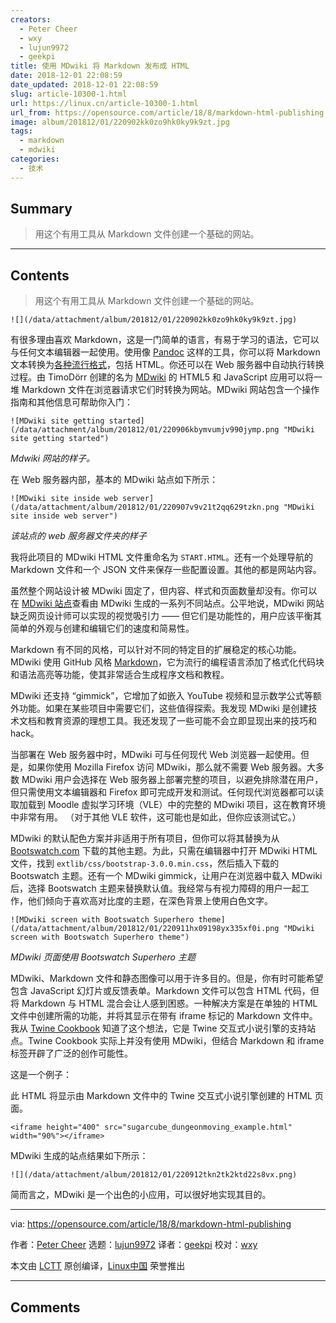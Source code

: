 ```yaml
---
creators:
  - Peter Cheer
  - wxy
  - lujun9972
  - geekpi
title: 使用 MDwiki 将 Markdown 发布成 HTML
date: 2018-12-01 22:08:59
date_updated: 2018-12-01 22:08:59
slug: article-10300-1.html
url: https://linux.cn/article-10300-1.html
url_from: https://opensource.com/article/18/8/markdown-html-publishing
image: album/201812/01/220902kk0zo9hk0ky9k9zt.jpg
tags:
  - markdown
  - mdwiki
categories:
  - 技术
---
```


## Summary

> 用这个有用工具从 Markdown 文件创建一个基础的网站。

***

<!-- more -->

## Contents

> 
> 用这个有用工具从 Markdown 文件创建一个基础的网站。
> 
> 
> 

`![](/data/attachment/album/201812/01/220902kk0zo9hk0ky9k9zt.jpg)`

有很多理由喜欢 Markdown，这是一门简单的语言，有易于学习的语法，它可以与任何文本编辑器一起使用。使用像 [Pandoc](https://pandoc.org/) 这样的工具，你可以将 Markdown 文本转换为[各种流行格式](https://opensource.com/downloads/pandoc-cheat-sheet)，包括 HTML。你还可以在 Web 服务器中自动执行转换过程。由 TimoDörr 创建的名为 [MDwiki](http://dynalon.github.io/mdwiki/#!index.md) 的 HTML5 和 JavaScript 应用可以将一堆 Markdown 文件在浏览器请求它们时转换为网站。MDwiki 网站包含一个操作指南和其他信息可帮助你入门：

`![MDwiki site getting started](/data/attachment/album/201812/01/220906kbymvumjv990jymp.png "MDwiki site getting started")`

*Mdwiki 网站的样子。*

在 Web 服务器内部，基本的 MDwiki 站点如下所示：

`![MDwiki site inside web server](/data/attachment/album/201812/01/220907v9v21t2qq629tzkn.png "MDwiki site inside web server")`

*该站点的 web 服务器文件夹的样子*

我将此项目的 MDwiki HTML 文件重命名为 `START.HTML`。还有一个处理导航的 Markdown 文件和一个 JSON 文件来保存一些配置设置。其他的都是网站内容。

虽然整个网站设计被 MDwiki 固定了，但内容、样式和页面数量却没有。你可以在 [MDwiki 站点](http://dynalon.github.io/mdwiki/#!examples.md)查看由 MDwiki 生成的一系列不同站点。公平地说，MDwiki 网站缺乏网页设计师可以实现的视觉吸引力 —— 但它们是功能性的，用户应该平衡其简单的外观与创建和编辑它们的速度和简易性。

Markdown 有不同的风格，可以针对不同的特定目的扩展稳定的核心功能。MDwiki 使用 GitHub 风格 [Markdown](https://guides.github.com/features/mastering-markdown/)，它为流行的编程语言添加了格式化代码块和语法高亮等功能，使其非常适合生成程序文档和教程。

MDwiki 还支持 “gimmick”，它增加了如嵌入 YouTube 视频和显示数学公式等额外功能。如果在某些项目中需要它们，这些值得探索。我发现 MDwiki 是创建技术文档和教育资源的理想工具。我还发现了一些可能不会立即显现出来的技巧和 hack。

当部署在 Web 服务器中时，MDwiki 可与任何现代 Web 浏览器一起使用。但是，如果你使用 Mozilla Firefox 访问 MDwiki，那么就不需要 Web 服务器。大多数 MDwiki 用户会选择在 Web 服务器上部署完整的项目，以避免排除潜在用户，但只需使用文本编辑器和 Firefox 即可完成开发和测试。任何现代浏览器都可以读取加载到 Moodle 虚拟学习环境（VLE）中的完整的 MDwiki 项目，这在教育环境中非常有用。 （对于其他 VLE 软件，这可能也是如此，但你应该测试它。）

MDwiki 的默认配色方案并非适用于所有项目，但你可以将其替换为从 [Bootswatch.com](https://bootswatch.com/) 下载的其他主题。为此，只需在编辑器中打开 MDwiki HTML 文件，找到 `extlib/css/bootstrap-3.0.0.min.css`，然后插入下载的 Bootswatch 主题。还有一个 MDwiki gimmick，让用户在浏览器中载入 MDwiki 后，选择 Bootswatch 主题来替换默认值。我经常与有视力障碍的用户一起工作，他们倾向于喜欢高对比度的主题，在深色背景上使用白色文字。

`![MDwiki screen with Bootswatch Superhero theme](/data/attachment/album/201812/01/220911hx09198yx335xf0i.png "MDwiki screen with Bootswatch Superhero theme")`

*MDwiki 页面使用 Bootswatch Superhero 主题*

MDwiki、Markdown 文件和静态图像可以用于许多目的。但是，你有时可能希望包含 JavaScript 幻灯片或反馈表单。Markdown 文件可以包含 HTML 代码，但将 Markdown 与 HTML 混合会让人感到困惑。一种解决方案是在单独的 HTML 文件中创建所需的功能，并将其显示在带有 iframe 标记的 Markdown 文件中。我从 [Twine Cookbook](https://github.com/iftechfoundation/twine-cookbook) 知道了这个想法，它是 Twine 交互式小说引擎的支持站点。Twine Cookbook 实际上并没有使用 MDwiki，但结合 Markdown 和 iframe 标签开辟了广泛的创作可能性。

这是一个例子：

此 HTML 将显示由 Markdown 文件中的 Twine 交互式小说引擎创建的 HTML 页面。

```shell
<iframe height="400" src="sugarcube_dungeonmoving_example.html" width="90%"></iframe>
```

MDwiki 生成的站点结果如下所示：

`![](/data/attachment/album/201812/01/220912tkn2tk2ktd22s8vx.png)`

简而言之，MDwiki 是一个出色的小应用，可以很好地实现其目的。

---

via: <https://opensource.com/article/18/8/markdown-html-publishing>

作者：[Peter Cheer](https://opensource.com/users/petercheer) 选题：[lujun9972](https://github.com/lujun9972) 译者：[geekpi](https://github.com/geekpi) 校对：[wxy](https://github.com/wxy)

本文由 [LCTT](https://github.com/LCTT/TranslateProject) 原创编译，[Linux中国](https://linux.cn/) 荣誉推出

***

## Comments
